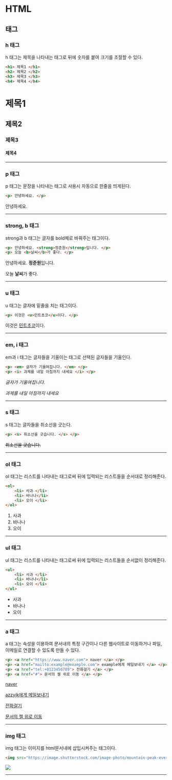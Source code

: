 # HTML

## 태그


### **h 태그**
h 태그는 제목을 나타내는 태그로 뒤에 숫자를 붙여 크기를 조절할 수 있다.  

```html
<h1> 제목1 </h1>
<h2> 제목2 </h2>
<h3> 제목3 </h3>
<h4> 제목4 </h4>
```

<h1> 제목1 </h1>
<h2> 제목2 </h2>
<h3> 제목3 </h3>
<h4> 제목4 </h4>  

---

### **p 태그**
p 태그는 문장을 나타내는 태그로 사용시 자동으로 한줄을 띄게된다.

```html
<p> 안녕하세요. </p>
```

<p> 안녕하세요. </p>

---

### **strong, b 태그**
strong과 b 태그는 글자를 bold체로 바꿔주는 태그이다.
```html
<p> 안녕하세요. <strong>정준원</strong>입니다. </p>
<p> 오늘 <b>날씨</b>가 좋다. </p>
```
<p> 안녕하세요. <strong>정준원</strong>입니다. </p>
<p> 오늘 <b>날씨</b>가 좋다. </p>

---

### **u 태그**
u 태그는 글자에 밑줄을 치는 태그이다.  
```html
<p> 이것은 <u>민트초코</u>이다. </p>
```
<p> 이것은 <u>민트초코</u>이다. </p>

---
### **em, i 태그**
em과 i 태그는 글자들을 기울이는 태그로 선택된 글자들을 기울인다.
```html
<p> <em> 글자가 기울여집니다. </em> </p>
<p> <i> 과제를 내일 아침까지 내세요 </i> </p>
```
<p> <em> 글자가 기울여집니다. </em> </p>
<p> <i> 과제를 내일 아침까지 내세요 </i> </p>

---

### **s 태그**
s 태그는 글자들을 취소선을 긋는다.
```html
<p> <s> 취소선을 긋습니다. </s> </p>
```
<p> <s>취소선을 긋습니다. </s> </p>

---

### **ol 태그**
ol 태그는 리스트를 나타내는 태그로써 뒤에 입력되는 리스트들을 순서대로 정리해준다.  

```html
<ol> 
    <li> 사과 </li>
    <li> 바나나</li>
    <li> 오이 </li>
</ol>
```
<ol> 
    <li> 사과 </li>
    <li> 바나나</li>
    <li> 오이 </li>
</ol>

---

### **ul 태그**
ul 태그는 리스트를 나타내는 태그로써 뒤에 입력되는 리스트들을 순서없이 정리해준다.

```html
<ul> 
    <li> 사과 </li>
    <li> 바나나</li>
    <li> 오이 </li>
</ul>
```

<ul> 
    <li> 사과 </li>
    <li> 바나나</li>
    <li> 오이 </li>
</ul>

---

### **a 태그**
a 태그는 속성을 이용하여 문서내의 특정 구간이나 다른 웹사이트로 이동하거나 파일, 이메일로 연결할 수 있도록 만들 수 있다.
```html
<p> <a href="https://www.naver.com"> naver </a> </p>
<p> <a href="mailto:example@example.com"> example에게 메일보내기 </a> </p>
<p> <a href="tel:+0123456789"> 전화걸기 </a> </p>
<p> <a href="#"> 문서의 젤 위로 이동 </a> </p>
```
<p> <a href="https://www.naver.com"> naver </a> </p>
<p> <a href="mailto:azzyjk@naver.com"> azzyjk에게 메일보내기 </a> </p>
<p> <a href="tel:+0123456789"> 전화걸기 </a> </p>
<p> <a href="#"> 문서의 젤 위로 이동 </a> </p>

---

### **img 태그**
img 태그는 이미지를 html문서내에 삽입시켜주는 태그이다.
```html
<img src="https://image.shutterstock.com/image-photo/mountain-peak-everest-highest-world-600w-598924397.jpg">
```
<img src="https://image.shutterstock.com/image-photo/mountain-peak-everest-highest-world-600w-598924397.jpg">

---
